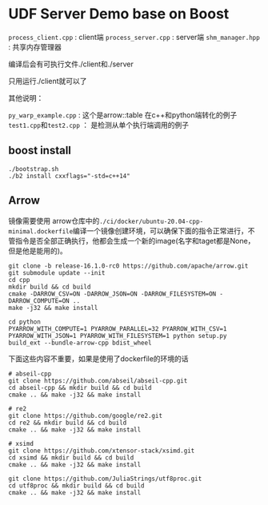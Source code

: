 # UDF Server Demo base on Boost

`process_client.cpp` : client端
`process_server.cpp` : server端
`shm_manager.hpp` : 共享内存管理器

编译后会有可执行文件./client和./server

只用运行./client就可以了

其他说明：

`py_warp_example.cpp` : 这个是arrow::table 在c++和python端转化的例子
`test1.cpp`和`test2.cpp` ： 是检测从单个执行端调用的例子

## boost install

```shell
./bootstrap.sh
./b2 install cxxflags="-std=c++14"
```

## Arrow
镜像需要使用 arrow仓库中的`./ci/docker/ubuntu-20.04-cpp-minimal.dockerfile`编译一个镜像创建环境，可以确保下面的指令正常进行，不管指令是否全部正确执行，他都会生成一个新的image(名字和taget都是None，但是他是能用的)。

```shell
git clone -b release-16.1.0-rc0 https://github.com/apache/arrow.git
git submodule update --init
cd cpp
mkdir build && cd build
cmake -DARROW_CSV=ON -DARROW_JSON=ON -DARROW_FILESYSTEM=ON -DARROW_COMPUTE=ON ..
make -j32 && make install

cd python
PYARROW_WITH_COMPUTE=1 PYARROW_PARALLEL=32 PYARROW_WITH_CSV=1 PYARROW_WITH_JSON=1 PYARROW_WITH_FILESYSTEM=1 python setup.py build_ext --bundle-arrow-cpp bdist_wheel
```


下面这些内容不重要，如果是使用了dockerfile的环境的话
```shell
# abseil-cpp
git clone https://github.com/abseil/abseil-cpp.git
cd abseil-cpp && mkdir build && cd build
cmake .. && make -j32 && make install

# re2
git clone https://github.com/google/re2.git
cd re2 && mkdir build && cd build
cmake .. && make -j32 && make install

# xsimd
git clone https://github.com/xtensor-stack/xsimd.git
cd xsimd && mkdir build && cd build
cmake .. && make -j32 && make install

git clone https://github.com/JuliaStrings/utf8proc.git
cd utf8proc && mkdir build && cd build
cmake .. && make -j32 && make install
```